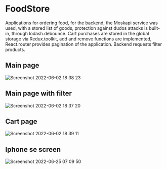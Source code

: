 # FoodStore
Applications for ordering food, for the backend, the Moskapi service was used, with a stored list of goods, protection against dudos attacks is built-in, through lodash.debounce. Cart purchases are stored in the global storage via Redux.toolkit, add and remove functions are implemented, React.router provides pagination of the application. Backend requests filter products.
## Main page
![Screenshot 2022-06-02 18 38 23](https://user-images.githubusercontent.com/72702845/171667023-9bdced74-dcc5-4e33-9fd1-a7129419dcc7.png)
## Main page with filter
![Screenshot 2022-06-02 18 37 20](https://user-images.githubusercontent.com/72702845/171666807-e1c5d039-4ab4-4da2-9022-6deb7e5df81e.png)
## Cart page
![Screenshot 2022-06-02 18 39 11](https://user-images.githubusercontent.com/72702845/171667221-77f0081c-4fb1-4d1b-bef5-83ee5f53b017.png)
## Iphone se screen
![Screenshot 2022-06-25 07 09 50](https://user-images.githubusercontent.com/72702845/175757498-0a9d8511-c86d-4583-863f-62fdad0d0b38.png)
